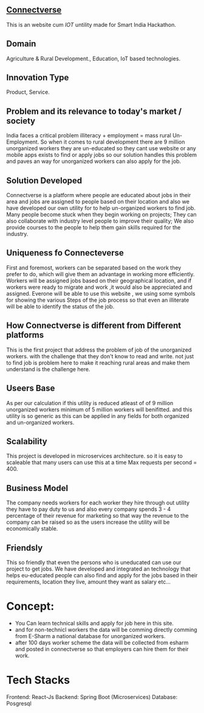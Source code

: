 ## [Connectverse](https://connectverse.live)
   This is an website cum *IOT* untility made for Smart India Hackathon.

## Domain
   Agriculture & Rural Development., Education, IoT based technologies.

## Innovation Type
   Product, Service.

## Problem and its relevance to today's market / society
   India faces a critical problem illiteracy + employment = mass rural Un-Employment. So when it comes to rural development there are 9 million unorganized workers they are un-educated so they cant use website or any mobile apps exists to find or apply jobs so our solution handles this problem and paves an way for unorganized workers can also apply for the job.

## Solution Developed
   Connectverse is a platform where people are educated about jobs in their area and jobs are assigned to people based on their location and also we have developed our own utility for to help un-organized workers to find job. Many people become stuck when they begin working on projects; They can also collaborate with industry level people to improve their quality; We also provide courses to the people to help them gain skills required for the industry.

## Uniqueness fo Connecteverse
   First and foremost, workers can be separated based on the work they prefer to do, which will give them an advantage in working more efficiently. Workers will be assigned jobs based on their geographical location, and if workers were ready to migrate and work ,it would also be appreciated and assigned. Everone will be able to use this website , we using some symbols for showing the various Steps of the job process so that even an illiterate will be able to identify the status of the job. 

## How Connectverse is different from Different platforms
   This is the first project that address the problem of job of the unorganized workers. with the challenge that they don't know to read and
write. not just to find job is problem here to make it reaching rural areas and make them understand is the challenge here.

## Useers Base
   As per our calculation if this utility is reduced atleast of of 9 million unorganized workers minimum of 5 million workers will benifitted.
and this utility is so generic as this can be applied in any fields for both organized and un-organized workers.

## Scalability
   This project is developed in microservices architecture. so it is easy to scaleable that many users can use this at a time Max requests per second = 400.

## Business Model
   The company needs workers for each worker they hire through out utility they have to pay duty to us and also every company spends 3 - 4 percentage of their revenue for marketing so that way the revenue to the company can be raised so as the users increase the utility will be economically stable.

## Friendsly
   This so friendly that even the persons who is uneducated  can use our project to get jobs. We have developed and integrated an technology that helps eu-educated people can also find and apply for the jobs based in their requirements, location they live, amount they want as salary etc...

# Concept:
  - You Can learn technical skills and apply for job here in this site.
  - and for non-technicl workers the data will be comming directly comming from E-Sharm a national database for unorganized workers.
  - after 100 days worker scheme the data will be collected from esharm and posted in connectverse so that employers can hire them for their work.
  
# Tech Stacks
  Frontend: React-Js
  Backend: Spring Boot (Microservices)
  Database: Posgresql
